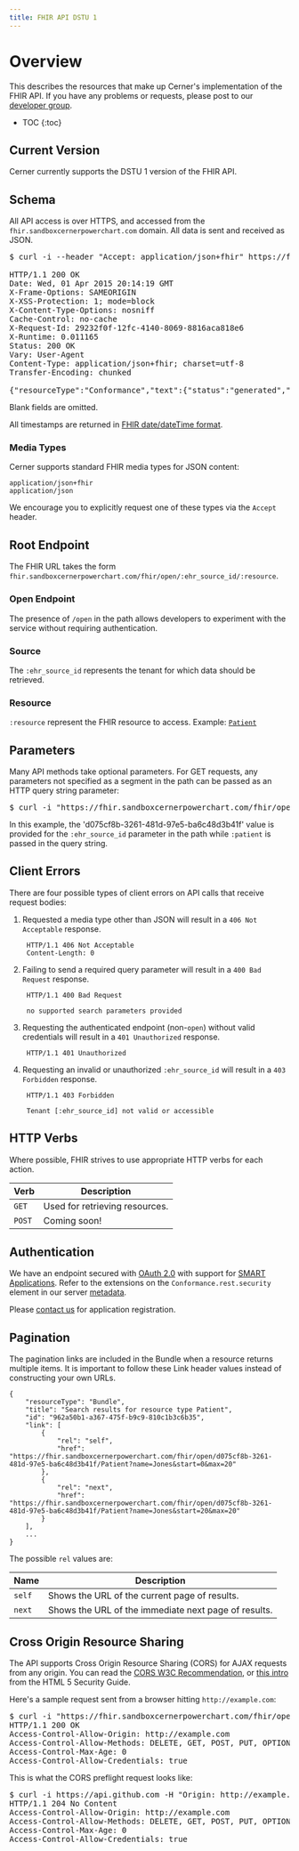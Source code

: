 ```yaml
---
title: FHIR API DSTU 1
---
```


# Overview

This describes the resources that make up Cerner's implementation of the FHIR API. If you have any problems or requests,
please post to our [developer group](https://groups.google.com/d/forum/cerner-fhir-developers).

* TOC
{:toc}

## Current Version

Cerner currently supports the DSTU 1 version of the FHIR API.

## Schema

All API access is over HTTPS, and accessed from the `fhir.sandboxcernerpowerchart.com`
domain.  All data is sent and received as JSON.

<pre class="terminal">
$ curl -i --header "Accept: application/json+fhir" https://fhir.sandboxcernerpowerchart.com/fhir/open/d075cf8b-3261-481d-97e5-ba6c48d3b41f/metadata

HTTP/1.1 200 OK
Date: Wed, 01 Apr 2015 20:14:19 GMT
X-Frame-Options: SAMEORIGIN
X-XSS-Protection: 1; mode=block
X-Content-Type-Options: nosniff
Cache-Control: no-cache
X-Request-Id: 29232f0f-12fc-4140-8069-8816aca818e6
X-Runtime: 0.011165
Status: 200 OK
Vary: User-Agent
Content-Type: application/json+fhir; charset=utf-8
Transfer-Encoding: chunked

{"resourceType":"Conformance","text":{"status":"generated","div":"Generated Conformance Statement"},"identifier":"https://fhir.sandboxcernerpowerchart.com/fhir/open/d075cf8b-3261-481d-97e5-ba6c48d3b41f/Conformance","name":"SMART on FHIR Conformance Statement","publisher":"Cerner","description":"Describes capabilities of this server","status":"draft","date":"2015-04-01T20:14:19.891+00:00","fhirVersion":"0.0.82","acceptUnknown":false,"format":["json"],"rest":[{"mode":"server","documentation":"All the functionality defined in FHIR","security":{"cors":true}}]}
</pre>

Blank fields are omitted.

All timestamps are returned in <a href="http://www.hl7.org/implement/standards/fhir/datatypes.html#date">FHIR date/dateTime format</a>.

### Media Types

Cerner supports standard FHIR media types for JSON content:

    application/json+fhir
    application/json

We encourage you to explicitly request one of these types via the `Accept` header.

## Root Endpoint

The FHIR URL takes the form `fhir.sandboxcernerpowerchart.com/fhir/open/:ehr_source_id/:resource`.

### Open Endpoint

The presence of `/open` in the path allows developers to experiment with the service without requiring
authentication.

### Source

The `:ehr_source_id` represents the tenant for which data should be retrieved.

### Resource

`:resource` represent the FHIR resource to access. Example: <a href="/dstu1/patient/">`Patient`</a>

## Parameters

Many API methods take optional parameters. For GET requests, any parameters not
specified as a segment in the path can be passed as an HTTP query string
parameter:

<pre class="terminal">
$ curl -i "https://fhir.sandboxcernerpowerchart.com/fhir/open/d075cf8b-3261-481d-97e5-ba6c48d3b41f/MedicationPrescription?patient=2744010"
</pre>

In this example, the 'd075cf8b-3261-481d-97e5-ba6c48d3b41f' value is provided for the `:ehr_source_id` parameter in the path
while `:patient` is passed in the query string.

## Client Errors

There are four possible types of client errors on API calls that
receive request bodies:

1. Requested a media type other than JSON will result in a `406 Not Acceptable` response.

        HTTP/1.1 406 Not Acceptable
        Content-Length: 0

2. Failing to send a required query parameter will result in a `400 Bad
   Request` response.

        HTTP/1.1 400 Bad Request

        no supported search parameters provided

3. Requesting the authenticated endpoint (non-`open`) without valid credentials will result in a `401 Unauthorized`
   response.

        HTTP/1.1 401 Unauthorized

4. Requesting an invalid or unauthorized `:ehr_source_id` will result in a `403 Forbidden` response.

        HTTP/1.1 403 Forbidden

        Tenant [:ehr_source_id] not valid or accessible

## HTTP Verbs

Where possible, FHIR strives to use appropriate HTTP verbs for each action.

Verb | Description
-----|-----------
`GET` | Used for retrieving resources.
`POST` | Coming soon!

## Authentication

We have an endpoint secured with [OAuth 2.0](http://oauth.net/2/) with support for [SMART Applications](http://docs.smarthealthit.org/).
Refer to the extensions on the `Conformance.rest.security` element in our server [metadata](conformance/).

Please [contact us](https://groups.google.com/d/forum/cerner-fhir-developers) for application registration.

## Pagination

The pagination links are included in the Bundle when a resource returns multiple items. It is important to
follow these Link header values instead of constructing your own URLs.

    {
        "resourceType": "Bundle",
        "title": "Search results for resource type Patient",
        "id": "962a50b1-a367-475f-b9c9-810c1b3c6b35",
        "link": [
            {
                "rel": "self",
                "href": "https://fhir.sandboxcernerpowerchart.com/fhir/open/d075cf8b-3261-481d-97e5-ba6c48d3b41f/Patient?name=Jones&start=0&max=20"
            },
            {
                "rel": "next",
                "href": "https://fhir.sandboxcernerpowerchart.com/fhir/open/d075cf8b-3261-481d-97e5-ba6c48d3b41f/Patient?name=Jones&start=20&max=20"
            }
        ],
        ...
    }

The possible `rel` values are:

Name | Description
-----------|-----------|
`self` |Shows the URL of the current page of results.
`next` |Shows the URL of the immediate next page of results.

## Cross Origin Resource Sharing

The API supports Cross Origin Resource Sharing (CORS) for AJAX requests from
any origin.
You can read the [CORS W3C Recommendation](http://www.w3.org/TR/cors), or
[this intro](http://code.google.com/p/html5security/wiki/CrossOriginRequestSecurity) from the
HTML 5 Security Guide.

Here's a sample request sent from a browser hitting
`http://example.com`:

<pre class="terminal">
$ curl -i "https://fhir.sandboxcernerpowerchart.com/fhir/open/d075cf8b-3261-481d-97e5-ba6c48d3b41f/metadata" -H "Origin: http://example.com"
HTTP/1.1 200 OK
Access-Control-Allow-Origin: http://example.com
Access-Control-Allow-Methods: DELETE, GET, POST, PUT, OPTIONS, HEAD
Access-Control-Max-Age: 0
Access-Control-Allow-Credentials: true
</pre>

This is what the CORS preflight request looks like:

<pre class="terminal">
$ curl -i https://api.github.com -H "Origin: http://example.com" -X OPTIONS
HTTP/1.1 204 No Content
Access-Control-Allow-Origin: http://example.com
Access-Control-Allow-Methods: DELETE, GET, POST, PUT, OPTIONS, HEAD
Access-Control-Max-Age: 0
Access-Control-Allow-Credentials: true
</pre>